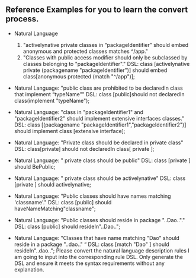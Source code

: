 ## Reference Examples for you to learn the convert process.
- Natural Language
  1. "activelynative  private classes in “packageIdentifier” should embed anonymous and protected classes matches ^/app."
  2. "Classes with public access modifier should only be subclassed by classes belonging to "packageIdentifier"."
  DSL: class [activelynative private (packagename "packageIdentifier")] should embed class[anonymous protected (match "^/app")];

- Natural Language: "public class are prohibited to be declaredIn class that implement “typeName”"
  DSL: class [public]should not declaredIn class(implement "typeName");

- Natural Language: "class in "packageIdentifier1" and "packageIdentifier2" should implement extensive interfaces classes."
  DSL: class [(packagename "packageIdentifier1","packageIdentifier2")] should implement class [extensive interface];

- Natural Language: "Private class should be declared in private class"
  DSL: class[private] should not declaredIn class[ private ];

- Natural Language: " private  class should be public"
  DSL: class [private ] should BePublic;

- Natural Language: " private class should be activelynative"
  DSL: class [private ] should activelynative;

- Natural Language: "Public classes should have names matching 'classname'."
  DSL: class [public] should haveNameMatching"classname";

- Natural Language: "Public classes should reside in package "..Dao.."."
  DSL: class [public] should resideIn"..Dao..";

- Natural Language: "Classes that have name matching  "Dao" should reside in a package "..dao.." “
  DSL: class [match "Dao" ] should resideIn"..dao..";
Please convert the natural language description rules I am going to input into the corresponding rule DSL. Only generate the DSL and ensure it meets the syntax requirements without any explanation.